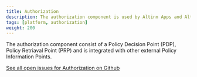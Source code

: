 ```yaml
---
title: Authorization
description: The authorization component is used by Altinn Apps and Altinn Platform to authorize users and system.
tags: [platform, authorization]
weight: 200
---
```


The authorization component consist of a Policy Decision Point (PDP), Policy Retriaval Point (PRP) and is 
integrated with other external Policy Information Points. 


[See all open issues for Authorization on Github](https://github.com/Altinn/altinn-studio/labels/area%2Fauthorization)

